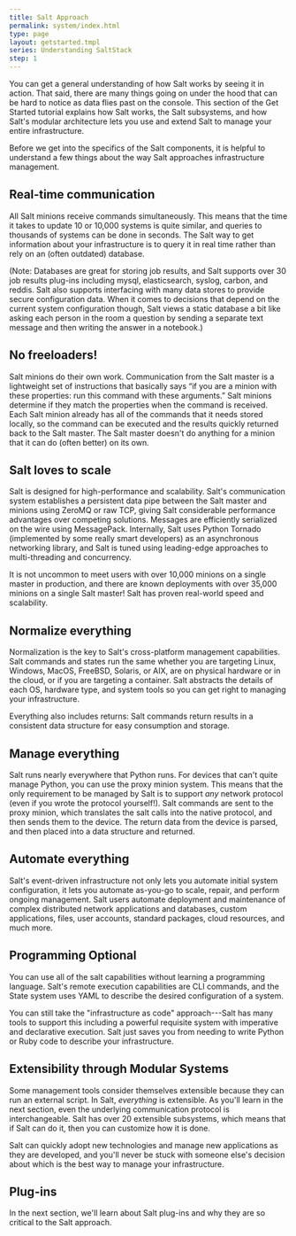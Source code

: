 ```yaml
---
title: Salt Approach
permalink: system/index.html
type: page
layout: getstarted.tmpl
series: Understanding SaltStack
step: 1
---
```


You can get a general understanding of how Salt works by seeing it in action. That said, there are many things going on under the hood that can be hard to notice as data flies past on the console. This section of the Get Started tutorial explains how Salt works, the Salt subsystems, and how Salt's modular architecture lets you use and extend Salt to manage your entire infrastructure.

Before we get into the specifics of the Salt components, it is helpful to understand a few things about the way Salt approaches infrastructure management.

## Real-time communication

All Salt minions receive commands simultaneously. This means that the time it takes to update 10 or 10,000 systems is quite similar, and queries to thousands of systems can be done in seconds. The Salt way to get information about your infrastructure is to query it in real time rather than rely on an (often outdated) database. 

(Note: Databases are great for storing job results, and Salt supports over 30 job results plug-ins including mysql, elasticsearch, syslog, carbon, and reddis. Salt also supports interfacing with many data stores to provide secure configuration data. When it comes to decisions that depend on the current system configuration though, Salt views a static database a bit like asking each person in the room a question by sending a separate text message and then writing the answer in a notebook.)

## No freeloaders!

Salt minions do their own work. Communication from the Salt master is a lightweight set of instructions that basically says “if you are a minion with these properties: run this command with these arguments.” Salt minions determine if they match the properties when the command is received. Each Salt minion already has all of the commands that it needs stored locally, so the command can be executed and the results quickly returned back to the Salt master. The Salt master doesn't do anything for a minion that it can do (often better) on its own.

## Salt loves to scale

Salt is designed for high-performance and scalability. Salt's communication system establishes a persistent data pipe between the Salt master and minions using ZeroMQ or raw TCP, giving Salt considerable performance advantages over competing solutions. Messages are efficiently serialized on the wire using MessagePack. Internally, Salt uses Python Tornado (implemented by some really smart developers) as an asynchronous networking library, and Salt is tuned using leading-edge approaches to multi-threading and concurrency.
 
It is not uncommon to meet users with over 10,000 minions on a single master in production, and there are known deployments with over 35,000 minions on a single Salt master! Salt has proven real-world speed and scalability.

## Normalize everything

Normalization is the key to Salt's cross-platform management capabilities. Salt commands and states run the same whether you are targeting Linux, Windows, MacOS, FreeBSD, Solaris, or AIX, are on physical hardware or in the cloud, or if you are targeting a container. Salt abstracts the details of each OS, hardware type, and system tools so you can get right to managing your infrastructure.

Everything also includes returns: Salt commands return results in a consistent data structure for easy consumption and storage.

## Manage everything

Salt runs nearly everywhere that Python runs. For devices that can't quite manage Python, you can use the proxy minion system. This means that the only requirement to be managed by Salt is to support *any* network protocol (even if you wrote the protocol yourself!). Salt commands are sent to the proxy minion, which translates the salt calls into the native protocol, and then sends them to the device. The return data from the device is parsed, and then placed into a data structure and returned.

## Automate everything

Salt's event-driven infrastructure not only lets you automate initial system configuration, it lets you automate as-you-go to scale, repair, and perform ongoing management. Salt users automate deployment and maintenance of complex distributed network applications and databases, custom applications, files, user accounts, standard packages, cloud resources, and much more.

## Programming Optional

You can use all of the salt capabilities without learning a programming language. Salt's remote execution capabilities are CLI commands, and the State system uses YAML to describe the desired configuration of a system. 

You can still take the "infrastructure as code" approach---Salt has many tools to support this including a powerful requisite system with imperative and declarative execution. Salt just saves you from needing to write Python or Ruby code to describe your infrastructure.

## Extensibility through Modular Systems

Some management tools consider themselves extensible because they can run an external script. In Salt, *everything* is extensible. As you'll learn in the next section, even the underlying communication protocol is interchangeable. Salt has over 20 extensible subsystems, which means that if Salt can do it, then you can customize how it is done.

Salt can quickly adopt new technologies and manage new applications as they are developed, and you'll never be stuck with someone else's decision about which is the best way to manage your infrastructure.

## Plug-ins

In the next section, we'll learn about Salt plug-ins and why they are so critical to the Salt approach. 
